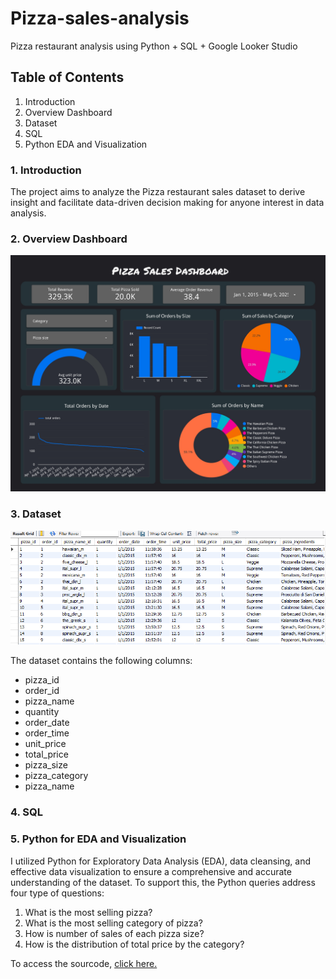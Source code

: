 # Pizza-sales-analysis
Pizza restaurant analysis using Python + SQL + Google Looker Studio

## Table of Contents
1. Introduction
2. Overview Dashboard
3. Dataset
4. SQL
5. Python EDA and Visualization

### 1. Introduction
The project aims to analyze the Pizza restaurant sales dataset to derive insight and facilitate data-driven decision making for anyone interest in data analysis.

### 2. Overview Dashboard
![image alt](https://github.com/seviolin/Pizza-sales-analysis/blob/4814243e5e8926588ed34373e35b0a0b68aeacd6/pizza%20sales%20db.jpg)

### 3. Dataset
![image alt](https://github.com/seviolin/Pizza-sales-analysis/blob/0e1750814c8ad225db4a469368116372c75fcb24/dataset%20pizza%20sales.png)

The dataset contains the following columns:
- pizza_id
- order_id
- pizza_name
- quantity
- order_date
- order_time
- unit_price
- total_price
- pizza_size
- pizza_category
- pizza_name

### 4. SQL

### 5. Python for EDA and Visualization
I utilized Python for Exploratory Data Analysis (EDA), data cleansing, and effective data visualization to ensure a comprehensive and accurate understanding of the dataset.
To support this, the Python queries address four type of questions:
1. What is the most selling pizza?
2. What is the most selling category of pizza?
3. How is number of sales of each pizza size?
4. How is the distribution of total price by the category?

To access the sourcode, [click here.](https://colab.research.google.com/drive/1DmMc9Gq270xp7pm1nH6QM5wK_CKCKwUz?usp=sharing)
